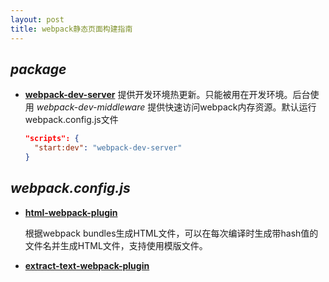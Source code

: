 ```yaml
---
layout: post
title: webpack静态页面构建指南
---
```


## _package_
  * **[webpack-dev-server](https://github.com/webpack/webpack-dev-server)**
    提供开发环境热更新。只能被用在开发环境。后台使用 _webpack-dev-middleware_ 提供快速访问webpack内存资源。默认运行webpack.config.js文件
    ```json
    "scripts": {
      "start:dev": "webpack-dev-server"
    }
    ```

## _webpack.config.js_
  * **[html-webpack-plugin](https://github.com/jantimon/html-webpack-plugin)**

    根据webpack bundles生成HTML文件，可以在每次编译时生成带hash值的文件名并生成HTML文件，支持使用模版文件。
  * **[extract-text-webpack-plugin](https://github.com/webpack-contrib/extract-text-webpack-plugin)**

  



